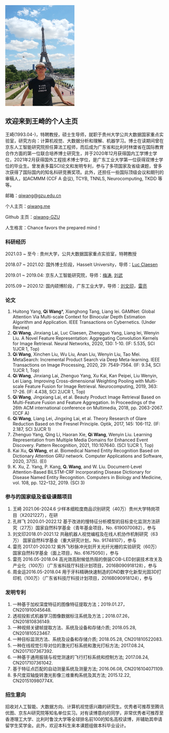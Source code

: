 <img src="me.jpg" width = "220" height = "320">

## 欢迎来到王崎的个人主页

王崎(1993.04-)，特聘教授，硕士生导师，就职于贵州大学公共大数据国家重点实验室，研究方向：计算机视觉、大数据分析和理解、机器学习。博士在读期间曾在京东人工智能研究院担任算法工程师，而后成为广东省和比利时林堡省在国际教育合作方面的第一位联合培养博士研究生，并于2020年12月获得国内工学博士学位，2021年2月获得国外工程技术博士学位，是广东工业大学第一位获得双博士学位的毕业生。曾发表多篇SCI论文和发明专利，参与了多项国家及省级课题，曾多次获得了国际国内的知名科研竞赛奖项。此外，还担任一些国际顶级会议和期刊的审稿人，如ACMMM (CCF A 会议), TCYB, TNNLS, Neurocomputing, TKDD 等等。

邮箱：qiwang@gzu.edu.cn 

个人主页：[qiwang.me](https://qiwang.me/)

Github 主页：[qiwang-GZU](https://github.com/qiwang-GZU)

人生格言：Chance favors the prepared mind！



### 科研经历

2021.03 ~   至今 :   贵州大学，公共大数据国家重点实验室，特聘教授

2018.07 ~ 2021.02:  国外博士阶段，Hasselt University，导师：[Luc Claesen](https://www.uhasselt.be/fiche?voornaam=luc&naam=claesen#fiche)

2019.01 ~ 2019.04:  京东人工智能研究院，导师：[梅涛](http://taomei.me/), [刘武](http://liuwu.weebly.com/)

2015.09 ~ 2020.12:  国内硕博阶段，广东工业大学，导师：[刘文印](http://www.wislab.cn/liuwy/cv.htm)，[雷亮](https://yzw.gdut.edu.cn/info/1124/4546.htm)


### 论文

1.	Huitong Yang, **Qi Wang***, Xianghong Tang, Liang lei. GAMNet: Global Attention Via Multi-scale Context for Binocular Depth Estimation Algorithm and Application. IEEE Transactions on Cybernetics. (Under Review)
2.	**Qi Wang**, Jinxiang Lai, Luc Claesen, Zhengguo Yang, Liang lei, Wenyin Liu. A Novel Feature Representation: Aggregating Convolution Kernels for Image Retrieval. Neural Networks, 2020, 130: 1-10. (IF: 5.535, SCI 1/JCR 1, Top) 
3.	**Qi Wang**, Xinchen Liu, Wu Liu, Anan Liu, Wenyin Liu, Tao Mei. MetaSearch: Incremental Product Search via Deep Meta-learning. IEEE Transactions on Image Processing, 2020, 29: 7549-7564. (IF: 9.34, SCI 1/JCR 1, Top) 
4.	**Qi Wang**, Jinxiang Lai, Zhenguo Yang, Xu Kai, Kan Peipei, Liu Wenyin, Lei Liang. Improving Cross-dimensional Weighting Pooling with Multi-scale Feature Fusion for Image Retrieval. Neurocomputing, 2019, 363: 17-26. (IF: 4.438, SCI 2/JCR 1, Top)
5.	**Qi Wang**, Jingxiang Lai, et al. Beauty Product Image Retrieval Based on Multi-Feature Fusion and Feature Aggregation. In Proceedings of the 26th ACM international conference on Multimedia, 2018, pp. 2063-2067. (CCF A)
6.	**Qi Wang**, Liang Lei, Jingxing Lai, et al. Theory Research of Glare Reduction Based on the Fresnel Principle. Optik, 2017, 145: 106-112. (IF: 2.187, SCI 3/JCR 1) 
7.	Zhenguo Yang, Qing Li, Haoran Xie, **Qi Wang**, Wenyin Liu. Learning Representation from Multiple Media Domains for Enhanced Event Discovery. Pattern Recognition, 2021, 110:107640. (SCI 1/JCR 1, Top)
8.	Kai Xu, **Qi Wang**, et al. Biomedical Named Entity Recognition Based on Dictionary Attention GRU network. Computer Applications and Software, 2020, 37(5). (EI)
9.	K. Xu, Z. Yang, P. Kang, **Q. Wang**, and W. Liu. Document-Level Attention-Based BiLSTM-CRF Incorporating Disease Dictionary for Disease Named Entity Recognition. Computers in Biology and Medicine, vol. 108, pp. 122–132, 2019. (SCI 3)


### 参与的国家级及省级课题项目
1.	王崎 2021.06-2024.6 少样本细粒度商品识别研究（40万）贵州大学特岗项目（X2021227），在研
2.	孔祥飞 2020.01-2022.12 基于改进的慢特征分析模型的目标变化监测方法研究（27万）国家自然科学基金（青年基金项目，No. 6190070082），参与
3.	刘文印2018.01-2021.12 共融机器人视觉编程及在线人机协作机制研究（63万） 国家自然科学基金（重大研究计划，No. 91748107），参与
4.	雷亮 2017.01-2020.12 紫外飞秒脉冲光刻开关光纤光栅的实验研究（60万）国家自然科学基金（面上项目，No. 61675050），参与
5.	雷亮 2016.05-2018.04 高光效高耐候低热阻的倒装COB-LED封装技术攻关及产业化（100万）（广东省科技厅科技计划项目，2016B090918128），参与
6.	周金运2016.05-2018.04 用于牙科精确快速制造的DND数字化新型光固3D打印机（100万）（广东省科技厅科技计划项目，2016B090918124），参与


### 发明专利
1.	一种基于加权深度特征的图像特征提取方法；2019.01.27，CN201910045648.
2.	透视投影式机器学习图像数据标注系统及方法；2018.07.26，CN201810836149. 
3.	一种视频关键帧提取方法、系统及设备和存储介质; 2018.05.28, CN201810523467.
4.	一种目标监测方法、系统及设备和存储介质; 2018.05.28, CN201810522083.
5.	一种在线视觉引导对位的激光打标系统和激光打标方法; 2017.08.24, CN2017107367392. 
6.	一种基于通用振镜与视觉测速的飞行打标系统和控制方法; 2017.08.24, CN2017107361042.
7.	基于特征点匹配的自动测量系统及测量方法; 2016.06.08, CN2016104071109.
8.	多尺度双轴旋转激光影像三维重构系统及其方法; 2015.12.22, CN201510980774X.

### 招生意向

招收对人工智能、大数据方向、计算机视觉感兴趣的研究生。优秀者可推荐至腾讯优图、京东AI研究院等知名单位实习。对有读博意向的同学，非常优秀者可推荐至香港理工大学、比利时鲁汶大学等全球排名前100的知名高校读博，并辅助其申请留学生奖学金。此外，欢迎本科生来本课题组做本科毕业设计。


